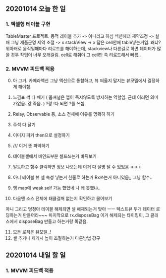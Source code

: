 ## 20201014 오늘 한 일
### 1. 엑셀형 테이블 구현
TableMaster 프로젝트.
동적 레이블 추가 -> 아니라고 하심
섹션헤더 제약조정 -> 실패
그냥 제품군명 제약 조절 -> x
stackView -> x
답은 cell안에 table넣는거임.
왜냐? 위아래로 움직일때마다 리로드를 해야하는데, stackview나 다른걸로 하면 데이터가 많을 경우 작업이 너무 오래걸림. cell로 해줘야 그 cell만 쏙 리로드해서 빠름..

### 2. MVVM 피드백 적용
0. 아 그거. 카메라액션 그냥 액션으로 통합하고, 뷰 띄울지 말지는 뷰모델에서 결정하게 해야함.
1. 느낌표 싹 다 빼기 ( 옵셔널은 앱이 죽지않도록 방지하는 역할임. 근데 이러면 의미가없음. 걍 죽음. )
    ?랑 !다 되면 ?를 쓰셈
2. Relay, Observable 등, 소스 전체에 이유를 명확히 하기
3. 주석 다 달기

4. 이미지 피커 then으로 설정하기
5. /// 이거 뜻 파악하기
6. 테이블셀에서 바인드부분 셀프쓰는거 바꿔보기
7. 알트하고 함수 클릭하면 정보 나오는데 이거 다 설명 달 수 있었음 ㄸㄸㄷ
8. 아니 테이블 뷰 셀 속성 넣는거 한줄로 하는거 Rx쓰는거 아니였음;; 그냥 함수..
9. 엥 map에 weak self 가능 했었네 나 왜 못했냐..
10. 다음엔 소스 전체에 태클걸꺼 없는지 확인하고 물어보기

아니 그리고 멍청아 테이블 해제되면 셀 해제되는거 맞아 ㅡㅡ
텍스트뷰 두개 데이터 로딩하는거 만들어라~~~
마지막으로 rx.disposeBag 이거 해제되는 타이밍이, 그 클래스에서 disposeBag 만들고 하는거랑  똑같음.

11. 모든 로직은 뷰모델..!
12. 셀 추가나 제거시 높이 조절하는거 다른방법 강구

## 20201014 내일 할 일
### 1. MVVM 피드백 적용


